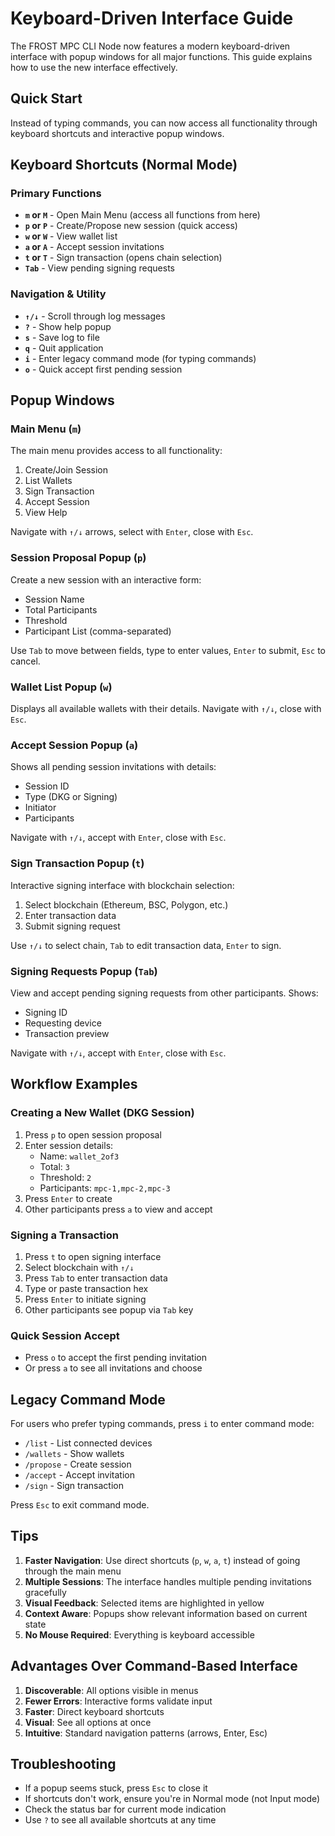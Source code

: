 # Keyboard-Driven Interface Guide

The FROST MPC CLI Node now features a modern keyboard-driven interface with popup windows for all major functions. This guide explains how to use the new interface effectively.

## Quick Start

Instead of typing commands, you can now access all functionality through keyboard shortcuts and interactive popup windows.

## Keyboard Shortcuts (Normal Mode)

### Primary Functions
- **`m` or `M`** - Open Main Menu (access all functions from here)
- **`p` or `P`** - Create/Propose new session (quick access)
- **`w` or `W`** - View wallet list
- **`a` or `A`** - Accept session invitations
- **`t` or `T`** - Sign transaction (opens chain selection)
- **`Tab`** - View pending signing requests

### Navigation & Utility
- **`↑/↓`** - Scroll through log messages
- **`?`** - Show help popup
- **`s`** - Save log to file
- **`q`** - Quit application
- **`i`** - Enter legacy command mode (for typing commands)
- **`o`** - Quick accept first pending session

## Popup Windows

### Main Menu (`m`)
The main menu provides access to all functionality:
1. Create/Join Session
2. List Wallets
3. Sign Transaction
4. Accept Session
5. View Help

Navigate with `↑/↓` arrows, select with `Enter`, close with `Esc`.

### Session Proposal Popup (`p`)
Create a new session with an interactive form:
- Session Name
- Total Participants
- Threshold
- Participant List (comma-separated)

Use `Tab` to move between fields, type to enter values, `Enter` to submit, `Esc` to cancel.

### Wallet List Popup (`w`)
Displays all available wallets with their details. Navigate with `↑/↓`, close with `Esc`.

### Accept Session Popup (`a`)
Shows all pending session invitations with details:
- Session ID
- Type (DKG or Signing)
- Initiator
- Participants

Navigate with `↑/↓`, accept with `Enter`, close with `Esc`.

### Sign Transaction Popup (`t`)
Interactive signing interface with blockchain selection:
1. Select blockchain (Ethereum, BSC, Polygon, etc.)
2. Enter transaction data
3. Submit signing request

Use `↑/↓` to select chain, `Tab` to edit transaction data, `Enter` to sign.

### Signing Requests Popup (`Tab`)
View and accept pending signing requests from other participants. Shows:
- Signing ID
- Requesting device
- Transaction preview

Navigate with `↑/↓`, accept with `Enter`, close with `Esc`.

## Workflow Examples

### Creating a New Wallet (DKG Session)
1. Press `p` to open session proposal
2. Enter session details:
   - Name: `wallet_2of3`
   - Total: `3`
   - Threshold: `2`
   - Participants: `mpc-1,mpc-2,mpc-3`
3. Press `Enter` to create
4. Other participants press `a` to view and accept

### Signing a Transaction
1. Press `t` to open signing interface
2. Select blockchain with `↑/↓`
3. Press `Tab` to enter transaction data
4. Type or paste transaction hex
5. Press `Enter` to initiate signing
6. Other participants see popup via `Tab` key

### Quick Session Accept
- Press `o` to accept the first pending invitation
- Or press `a` to see all invitations and choose

## Legacy Command Mode

For users who prefer typing commands, press `i` to enter command mode:
- `/list` - List connected devices
- `/wallets` - Show wallets
- `/propose` - Create session
- `/accept` - Accept invitation
- `/sign` - Sign transaction

Press `Esc` to exit command mode.

## Tips

1. **Faster Navigation**: Use direct shortcuts (`p`, `w`, `a`, `t`) instead of going through the main menu
2. **Multiple Sessions**: The interface handles multiple pending invitations gracefully
3. **Visual Feedback**: Selected items are highlighted in yellow
4. **Context Aware**: Popups show relevant information based on current state
5. **No Mouse Required**: Everything is keyboard accessible

## Advantages Over Command-Based Interface

1. **Discoverable**: All options visible in menus
2. **Fewer Errors**: Interactive forms validate input
3. **Faster**: Direct keyboard shortcuts
4. **Visual**: See all options at once
5. **Intuitive**: Standard navigation patterns (arrows, Enter, Esc)

## Troubleshooting

- If a popup seems stuck, press `Esc` to close it
- If shortcuts don't work, ensure you're in Normal mode (not Input mode)
- Check the status bar for current mode indication
- Use `?` to see all available shortcuts at any time